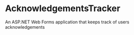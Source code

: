 # AcknowledgementsTracker
An ASP.NET Web Forms application that keeps track of users acknowledgements
